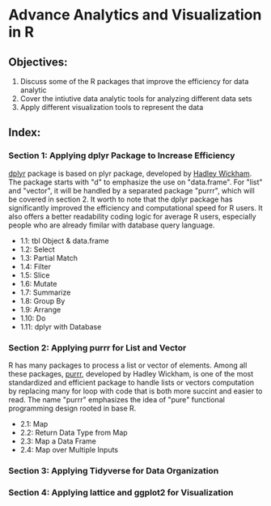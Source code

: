 # Advance Analytics and Visualization in R
## Objectives:
1. Discuss some of the R packages that improve the efficiency for data analytic
2. Cover the intiutive data analytic tools for analyzing different data sets
3. Apply different visualization tools to represent the data

## Index:
### Section 1: Applying dplyr Package to Increase Efficiency
[dplyr](https://dplyr.tidyverse.org/) package is based on plyr package, developed by [Hadley Wickham](http://hadley.nz/). The package starts with "d" to emphasize the use on "data.frame".  For "list" and "vector", it will be handled by a separated package "purrr", which will be covered in section 2. It worth to note that the dplyr package has significantly improved the efficiency and computational speed for R users.  It also offers a better readability coding logic for average R users, especially people who are already fimilar with database query language.
- 1.1: tbl Object & data.frame
- 1.2: Select
- 1.3: Partial Match
- 1.4: Filter
- 1.5: Slice
- 1.6: Mutate
- 1.7: Summarize
- 1.8: Group By
- 1.9: Arrange
- 1.10: Do
- 1.11: dplyr with Database

### Section 2: Applying purrr for List and Vector
R has many packages to process a list or vector of elements.  Among all these packages, [purrr](https://purrr.tidyverse.org/index.html), developed by Hadley Wickham, is one of the most standardized and efficient package to handle lists or vectors computation by replacing many for loop with code that is both more succint and easier to read.  The name "purrr" emphasizes the idea of "pure" functional programming design rooted in base R.  
- 2.1: Map
- 2.2: Return Data Type from Map
- 2.3: Map a Data Frame
- 2.4: Map over Multiple Inputs

### Section 3: Applying Tidyverse for Data Organization


### Section 4: Applying lattice and ggplot2 for Visualization
